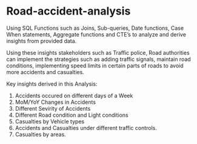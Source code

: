 # Road-accident-analysis

Using SQL Functions such as  Joins, Sub-queries, Date functions, Case When statements, Aggregate functions and CTE’s to analyze and derive insights from provided data. 

Using these insights stakeholders such as Traffic police, Road authorities can implement the strategies such as adding traffic signals, maintain road conditions, implementing speed limits in certain parts of roads to avoid more accidents and casualties.

Key insights derived in this Analysis:

1) Accidents occured on different days of a Week
2) MoM/YoY Changes in Accidents
3) Different Sevirity of Accidents
4) Different Road condition and Light conditions
5) Casualties by Vehicle types
6) Accidents and Casualties under different traffic controls.
7) Casualties by areas.
